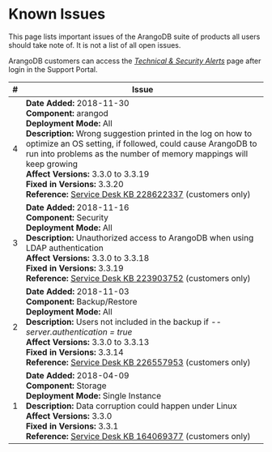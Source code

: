 Known Issues
============

This page lists important issues of the ArangoDB suite of products all users
should take note of. It is not a list of all open issues.

ArangoDB customers can access the
[_Technical & Security Alerts_](https://arangodb.atlassian.net/wiki/spaces/DEVSUP/pages/223903745)
page after login in the Support Portal.

| # | Issue      |
|---|------------|
| 4 | **Date Added:** 2018-11-30 <br> **Component:** arangod <br> **Deployment Mode:** All <br> **Description:** Wrong suggestion printed in the log on how to optimize an OS setting, if followed, could cause ArangoDB to run into problems as the number of memory mappings will keep growing <br> **Affect Versions:** 3.3.0 to 3.3.19 <br> **Fixed in Versions:** 3.3.20 <br> **Reference:** [Service Desk KB 228622337](https://arangodb.atlassian.net/servicedesk/customer/kb/view/228622337) (customers only) |
| 3 | **Date Added:** 2018-11-16 <br> **Component:** Security <br> **Deployment Mode:** All <br> **Description:** Unauthorized access to ArangoDB when using LDAP authentication <br> **Affect Versions:** 3.3.0 to 3.3.18 <br> **Fixed in Versions:** 3.3.19 <br> **Reference:** [Service Desk KB 223903752](https://arangodb.atlassian.net/servicedesk/customer/kb/view/223903752) (customers only) |
| 2 | **Date Added:** 2018-11-03 <br> **Component:** Backup/Restore <br> **Deployment Mode:** All <br> **Description:** Users not included in the backup if _--server.authentication = true_ <br> **Affect Versions:** 3.3.0 to 3.3.13 <br> **Fixed in Versions:** 3.3.14 <br> **Reference:** [Service Desk KB 226557953](https://arangodb.atlassian.net/servicedesk/customer/kb/view/226557953) (customers only) |
| 1 | **Date Added:** 2018-04-09 <br> **Component:** Storage <br> **Deployment Mode:** Single Instance <br> **Description:** Data corruption could happen under Linux <br> **Affect Versions:** 3.3.0 <br> **Fixed in Versions:** 3.3.1 <br> **Reference:** [Service Desk KB 164069377](https://arangodb.atlassian.net/servicedesk/customer/kb/view/164069377) (customers only) |
